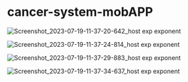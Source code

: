 # cancer-system-mobAPP

![Screenshot_2023-07-19-11-37-20-642_host exp exponent](https://github.com/mahmoud-saed/cancer-system-mobAPP/assets/107654555/43c0ecc0-2ce9-461d-98c4-7fe061749e8e)

![Screenshot_2023-07-19-11-37-24-814_host exp exponent](https://github.com/mahmoud-saed/cancer-system-mobAPP/assets/107654555/c65efc91-e284-4446-b47b-37ce6741affd)


![Screenshot_2023-07-19-11-37-29-883_host exp exponent](https://github.com/mahmoud-saed/cancer-system-mobAPP/assets/107654555/09271ff6-8102-458b-a3a4-f800090bd80f)


![Screenshot_2023-07-19-11-37-34-637_host exp exponent](https://github.com/mahmoud-saed/cancer-system-mobAPP/assets/107654555/0cd9aff7-4d10-4f5a-8284-faf7a1b6c7f2)
